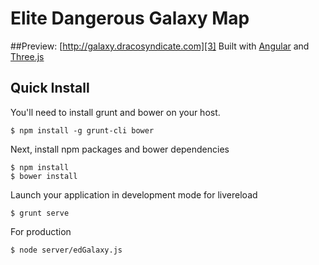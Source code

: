 # Elite Dangerous Galaxy Map
##Preview: [http://galaxy.dracosyndicate.com][3]
Built with [Angular][1] and [Three.js][2]

## Quick Install
You'll need to install grunt and bower on your host.

    $ npm install -g grunt-cli bower

Next, install npm packages and bower dependencies

    $ npm install
    $ bower install

Launch your application in development mode for livereload

    $ grunt serve

For production

    $ node server/edGalaxy.js

[1]: https://angularjs.org/
[2]: http://threejs.org/
[3]: http://galaxy.dracosyndicate.com
